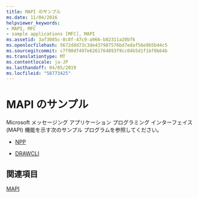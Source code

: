 ```yaml
---
title: MAPI のサンプル
ms.date: 11/04/2016
helpviewer_keywords:
- MAPI, MFC
- sample applications [MFC], MAPI
ms.assetid: 3af3085c-8c8f-47c9-a966-b82311a20bf6
ms.openlocfilehash: 5672ddd73c3de437987576bd7edaf56e9b5b44c5
ms.sourcegitcommit: c7f90df497e6261764893f9cc04b5d1f1bf0b64b
ms.translationtype: MT
ms.contentlocale: ja-JP
ms.lasthandoff: 04/05/2019
ms.locfileid: "58773425"
---
```

# <a name="mapi-samples"></a>MAPI のサンプル

Microsoft メッセージング アプリケーション プログラミング インターフェイス (MAPI) 機能を示す次のサンプル プログラムを参照してください。

- [NPP](../overview/visual-cpp-samples.md)

- [DRAWCLI](../overview/visual-cpp-samples.md)

## <a name="see-also"></a>関連項目

[MAPI](../mfc/mapi.md)
